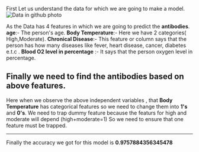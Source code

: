 First Let us understand the data for which we are going to make a model.
![Data in github photo](https://user-images.githubusercontent.com/104156901/217296786-085e0289-90b5-4f90-8f7e-0291bd9391cd.png)

As the Data has 4 features in which we are going to predict the **antibodies**.
**age**:- The person's age.
**Body Temperature**:- Here we have 2 categories( High,Moderate).
**Chronical Disease**:- This feature or column says that the person has how many diseases like fever, heart disease, cancer, diabetes e.t.c .
**Blood O2 level in percentage** :- It says that the person oxygen level in percentage.

Finally we need to find the **antibodies** based on above features.
-------------------------------------------------------------------------------------------------------------------------------------------------------------------------
Here when we observe the above independent variables , that **Body Temperature** has categorical features so we need to change them into **1's** and **0's**. 
We need to trap dummy feature because the featurs for high and moderate will depend (high+moderate=1) So we need to ensure that one feature must be trapped.
- - - - - - - - - - - - - - - - - - - - - - - - - - - - - - - - - - - - - - - - - - - - - - - - - - - - - - - - - - - - - - - - - - - - - - - - - - - - - - - - - - - - - 
Finally the accuracy we got for this model is **0.9757884356345478**
